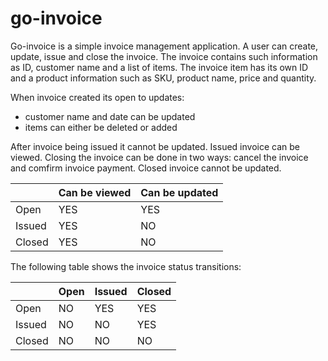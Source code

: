 # go-invoice

Go-invoice is a simple invoice management application. A user can create, update, issue and close the invoice.
The invoice contains such information as ID, customer name and a list of items. The invoice item has its own ID and a product information such as SKU, product name, price and quantity.

When invoice created its open to updates:
- customer name and date can be updated
- items can either be deleted or added

After invoice being issued it cannot be updated. Issued invoice can be viewed.
Closing the invoice can be done in two ways: cancel the invoice and comfirm invoice payment. Closed invoice cannot be updated.

|        | Can be viewed | Can be updated |
|--------|---------------|----------------|
|Open    | YES           | YES            |
|Issued  | YES           | NO             |
|Closed  | YES           | NO             |


The following table shows the invoice status transitions:

|        | Open | Issued | Closed |
|--------|------|--------|--------|
|Open    | NO   | YES    | YES    |
|Issued  | NO   | NO     | YES    |
|Closed  | NO   | NO     | NO     |
